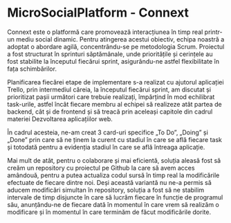 # MicroSocialPlatform - Connext

Connext este o platformă care promovează interacțiunea în timp real printr-un mediu social dinamic. Pentru atingerea acestui obiectiv, echipa noastră a adoptat o abordare agilă, concentrându-se pe metodologia Scrum. Proiectul a fost structurat în sprinturi săptămânale, unde prioritățile și cerințele au fost stabilite la începutul fiecărui sprint, asigurându-ne astfel flexibilitate în fața schimbărilor.

Planificarea fiecărei etape de implementare s-a realizat cu ajutorul aplicației Trello, prin intermediul căreia, la începutul fiecărui sprint, am discutat și prioritizat pașii următori care trebuie realizați, împărțind în mod echilibrat task-urile, astfel încât fiecare membru al echipei să realizeze atât partea de backend, cât și de frontend și să treacă prin aceleași capitole din cadrul materiei Dezvoltarea aplicațiilor web.

În cadrul acesteia, ne-am creat 3 card-uri specifice „To Do”, „Doing” și „Done” prin care să ne ținem la curent cu stadiul în care se află fiecare task și totodată pentru a evidenția stadiul în care se află întreaga aplicație.

Mai mult de atât, pentru o colaborare și mai eficientă, soluția aleasă fost să creăm un repository cu proiectul pe Github la care să avem acces amândouă, pentru a putea actualiza codul sursă în timp real la modificările efectuate de fiecare dintre noi. Deși această variantă nu ne-a permis să aducem modificări simultan în repository, soluția a fost să ne stabilim intervale de timp disjuncte în care să lucrăm fiecare în funcție de programul său, anunțându-ne de fiecare dată în momentul în care vrem să realizăm o modificare și în momentul în care terminăm de făcut modificările dorite.
